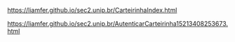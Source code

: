 https://liamfer.github.io/sec2.unip.br/CarteirinhaIndex.html

https://liamfer.github.io/sec2.unip.br/AutenticarCarteirinha15213408253673.html
